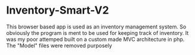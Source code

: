 # Inventory-Smart-V2

This browser based app is used as an inventory management system. So obviously the program is ment to be used for keeping track of inventory. It was my poor attemped built on a custom made MVC architecture in php. The "Model" files were removed purposely 
